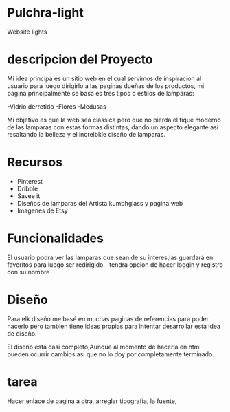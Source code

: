 # Pulchra-light
Website lights

# descripcion del Proyecto

Mi idea principa es un sitio web en el cual servimos de inspiracion al usuario para luego dirigirlo a las paginas dueñas de los productos, mi pagina principalmente se basa es tres tipos o estilos de lamparas:

-Vidrio derretido 
-Flores
-Medusas

Mi objetivo es que la web sea classica pero que no pierda el tique moderno de las lamparas con estas formas distintas, dando un aspecto elegante así resaltando la belleza y el increibkle diseño de lamparas.

# Recursos
- Pinterest
- Dribble
- Savee it
- Diseños de lamparas del Artista kumbhglass y pagina web
- Imagenes de Etsy

# Funcionalidades
El usuario podra ver las lamparas que sean de su interes,las guardará en favoritos para luego ser redirigido.
-tendra opcion de hacer loggin y registro con su nombre

# Diseño
Para elk diseño me basé en muchas paginas de referencias para poder hacerlo pero tambien tiene ideas propias para intentar desarrollar esta idea de diseño.

El diseño está casi completo,Aunque al momento de hacerla en html pueden ocurrir cambios asi que no lo doy por completamente terminado.

# tarea
Hacer enlace de pagina a otra, arreglar tipografia, la fuente,

